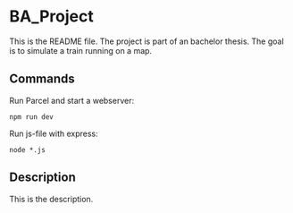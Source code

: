 # BA_Project

This is the README file. The project is part of an bachelor thesis. The goal is to simulate a train running on a map.

## Commands

Run Parcel and start a webserver:
```
npm run dev
```
Run js-file with express:
```
node *.js 
```
## Description

This is the description.
